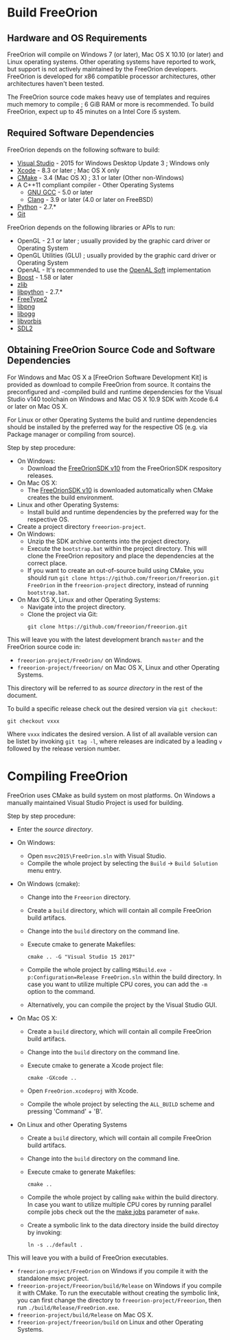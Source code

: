 # Build FreeOrion


## Hardware and OS Requirements

FreeOrion will compile on Windows 7 (or later), Mac OS X 10.10 (or later) and
Linux operating systems. Other operating systems have reported to work, but
support is not actively maintained by the FreeOrion developers. FreeOrion is
developed for x86 compatible processor architectures, other architectures
haven't been tested.

The FreeOrion source code makes heavy use of templates and requires much memory
to compile ; 6 GiB RAM or more is recommended. To build FreeOrion, expect up to
45 minutes on a Intel Core i5 system.


## Required Software Dependencies

FreeOrion depends on the following software to build:

  * [Visual Studio] - 2015 for Windows Desktop Update 3 ; Windows only
  * [Xcode] - 8.3 or later ; Mac OS X only
  * [CMake] - 3.4 (Mac OS X) ; 3.1 or later (Other non-Windows)
  * A C++11 compliant compiler - Other Operating Systems
    * [GNU GCC] - 5.0 or later
    * [Clang] - 3.9 or later (4.0 or later on FreeBSD)
  * [Python] - 2.7.*
  * [Git]

FreeOrion depends on the following libraries or APIs to run:

  * OpenGL - 2.1 or later ; usually provided by the graphic card driver or
    Operating System
  * OpenGL Utilities (GLU) ; usually provided by the graphic card driver or
    Operating System
  * OpenAL - It's recommended to use the [OpenAL Soft] implementation
  * [Boost] - 1.58 or later
  * [zlib]
  * [libpython] - 2.7.*
  * [FreeType2]
  * [libpng]
  * [libogg]
  * [libvorbis]
  * [SDL2]


## Obtaining FreeOrion Source Code and Software Dependencies

For Windows and Mac OS X a [FreeOrion Software Development Kit] is provided as
download to compile FreeOrion from source. It contains the preconfigured and
-compiled build and runtime dependencies for the Visual Studio v140 toolchain on
Windows and Mac OS X 10.9 SDK with Xcode 6.4 or later on Mac OS X.

For Linux or other Operating Systems the build and runtime dependencies should
be installed by the preferred way for the respective OS (e.g. via Package
manager or compiling from source).

Step by step procedure:

 * On Windows:
   * Download the [FreeOrionSDK v10] from the FreeOrionSDK respository releases.
 * On Mac OS X:
   * The [FreeOrionSDK v10] is downloaded automatically when CMake creates the
     build environment.
 * Linux and other Operating Systems:
   * Install build and runtime dependencies by the preferred way for the
     respective OS.
 * Create a project directory `freeorion-project`.
 * On Windows:
   * Unzip the SDK archive contents into the project directory.
   * Execute the `bootstrap.bat` within the project directory. This will clone
     the FreeOrion repository and place the dependencies at the correct place.
   * If you want to create an out-of-source build using CMake, you should run 
     `git clone https://github.com/freeorion/freeorion.git FreeOrion` in the 
     `freeorion-project` directory, instead of running `bootstrap.bat`.
 * On Max OS X, Linux and other Operating Systems:
   * Navigate into the project directory.
   * Clone the project via Git:
     ```
     git clone https://github.com/freeorion/freeorion.git
     ```

This will leave you with the latest development branch `master` and the
FreeOrion source code in:

 * `freeorion-project/FreeOrion/` on Windows.
 * `freeorion-project/freeorion/` on Mac OS X, Linux and other Operating
   Systems.

This directory will be referred to as _source directory_ in the rest of the
document.

To build a specific release check out the desired version via `git checkout`:

```
git checkout vxxx
```

Where `vxxx` indicates the desired version.  A list of all available version
can be listet by invoking `git tag -l`, where releases are indicated by a
leading `v` followed by the release version number.


# Compiling FreeOrion

FreeOrion uses CMake as build system on most platforms. On Windows a manually
maintained Visual Studio Project is used for building.

Step by step procedure:

 * Enter the _source directory_.
 * On Windows:
   * Open `msvc2015\FreeOrion.sln` with Visual Studio.
   * Compile the whole project by selecting the `Build` -> `Build Solution`
     menu entry.

 * On Windows (cmake):
   * Change into the `Freeorion` directory.
   * Create a `build` directory, which will contain all compile FreeOrion
     build artifacs.
   * Change into the `build` directory on the command line.
   * Execute cmake to generate Makefiles:

     ```
     cmake .. -G "Visual Studio 15 2017"
     ```
   * Compile the whole project by calling `MSBuild.exe -p:Configuration=Release FreeOrion.sln`
     within the build directory. In case you want to utilize multiple CPU
     cores, you can add the `-m` option to the command.
   * Alternatively, you can compile the project by the Visual Studio GUI.


 * On Mac OS X:
   * Create a `build` directory, which will contain all compile FreeOrion
     build artifacs.
   * Change into the `build` directory on the command line.
   * Execute cmake to generate a Xcode project file:

     ```
     cmake -GXcode ..
     ```
   * Open `FreeOrion.xcodeproj` with Xcode.
   * Compile the whole project by selecting the `ALL_BUILD` scheme and
     pressing 'Command' + 'B'.

 * On Linux and other Operating Systems
   * Create a `build` directory, which will contain all compile FreeOrion
     build artifacs.
   * Change into the `build` directory on the command line.
   * Execute cmake to generate Makefiles:

     ```
     cmake ..
     ```
   * Compile the whole project by calling `make` within the build directory.
     In case you want to utilize multiple CPU cores by running parallel compile
     jobs check out the the [make jobs](`--jobs`) parameter of `make`.
   * Create a symbolic link to the data directory inside the build directoy
     by invoking:

     ```
     ln -s ../default .
     ```

This will leave you with a build of FreeOrion executables.

 * `freeorion-project/FreeOrion` on Windows if you compile it with the 
    standalone msvc project.
 * `freeorion-project/Freeorion/build/Release` on Windows if you compile it 
    with CMake. To run the executable without creating the symbolic link, you
    can first change the directory to `freeorion-project/Freeorion`, then run
    `./build/Release/FreeOrion.exe`.
 * `freeorion-project/build/Release` on Mac OS X.
 * `freeorion-project/freeorion/build` on Linux and other Operating Systems.


[Visual Studio]: https://www.visualstudio.com/de/vs/older-downloads/
[Xcode]: https://itunes.apple.com/de/app/xcode/id497799835?mt=12
[CMake]: https://cmake.org/download/
[GNU GCC]: https://gcc.gnu.org/releases.html
[Clang]: http://releases.llvm.org/download.html
[Python]: https://www.python.org/downloads/
[Git]: https://git-scm.com/downloads
[Boost]: http://www.boost.org/users/download/
[zlib]: https://zlib.net/
[libpython]: https://www.python.org/downloads/
[FreeType2]: https://www.freetype.org/download.html
[libpng]: http://www.libpng.org/pub/png/libpng.html
[libogg]: https://xiph.org/downloads/
[OpenAL Soft]: http://kcat.strangesoft.net/openal.html
[libvorbis]: https://xiph.org/downloads/
[SDL2]: https://www.libsdl.org/download-2.0.php
[FreeOrionSDK]: https://github.com/freeorion/freeorion-sdk
[FreeOrionSDK v10]: https://github.com/freeorion/freeorion-sdk/releases/tag/v10
[FreeOrion Releases]: https://github.com/freeorion/freeorion/releases
[make jobs]: https://www.gnu.org/software/make/manual/html_node/Parallel.html
